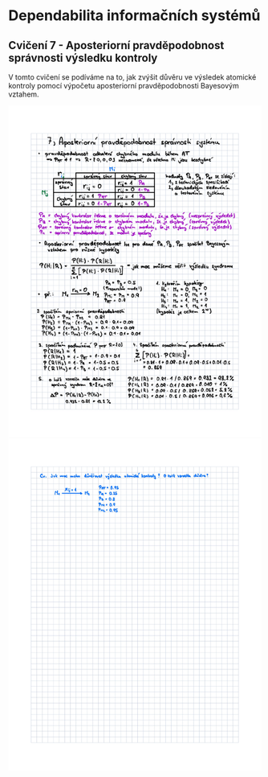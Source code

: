 # Dependabilita informačních systémů

## Cvičení 7 - Aposteriorní pravděpodobnost správnosti výsledku kontroly

V tomto cvičení se podíváme na to, jak zvýšit důvěru ve výsledek atomické kontroly pomocí výpočetu aposteriorní pravděpodobnosti Bayesovým vztahem.

<img src="https://raw.githubusercontent.com/pavelberanek91/UJEP/main/DIS/Cvičen%C3%AD%207/DEP07-1.jpg">
<img src="https://raw.githubusercontent.com/pavelberanek91/UJEP/main/DIS/Cvičen%C3%AD%207/DEP07-2.jpg">
